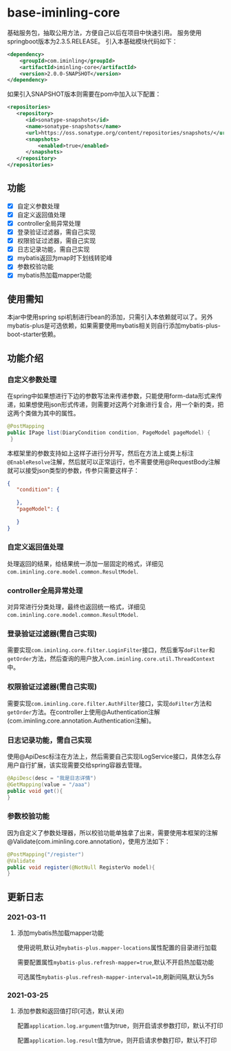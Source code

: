 # base-iminling-core
基础服务包，抽取公用方法，方便自己以后在项目中快速引用。
服务使用springboot版本为2.3.5.RELEASE。
引入本基础模块代码如下：
```xml
<dependency>
    <groupId>com.iminling</groupId>
    <artifactId>iminling-core</artifactId>
    <version>2.0.0-SNAPSHOT</version>
</dependency>
```
如果引入SNAPSHOT版本则需要在pom中加入以下配置：
```xml
<repositories>
   <repository>
      <id>sonatype-snapshots</id>
      <name>sonatype-snapshots</name>
      <url>https://oss.sonatype.org/content/repositories/snapshots/</url>
      <snapshots>
          <enabled>true</enabled>
      </snapshots>
   </repository>
</repositories>
```
## 功能
- [x] 自定义参数处理
- [x] 自定义返回值处理 
- [x] controller全局异常处理
- [x] 登录验证过滤器，需自己实现
- [x] 权限验证过滤器，需自己实现
- [x] 日志记录功能，需自己实现
- [x] mybatis返回为map时下划线转驼峰
- [x] 参数校验功能
- [x] mybatis热加载mapper功能

## 使用需知
本jar中使用spring spi机制进行bean的添加，只需引入本依赖就可以了。另外mybatis-plus是可选依赖，如果需要使用mybatis相关则自行添加mybatis-plus-boot-starter依赖。

## 功能介绍
### 自定义参数处理
在spring中如果想进行下边的参数写法来传递参数，只能使用form-data形式来传递，如果想使用json形式传递，则需要对这两个对象进行复合，用一个新的类，把这两个类做为其中的属性。
```java
@PostMapping
public IPage list(DiaryCondition condition, PageModel pageModel) {
 }
```
本框架里的参数支持如上这样子进行分开写，然后在方法上或类上标注`@EnableResolve`注解，然后就可以正常运行，也不需要使用@RequestBody注解就可以接受json类型的参数，传参只需要这样子：
```json
{
   "condition": {
      
   },
   "pageModel": {
      
   }
}
```

### 自定义返回值处理
处理返回的结果，给结果统一添加一层固定的格式，详细见`com.iminling.core.model.common.ResultModel`.

### controller全局异常处理
对异常进行分类处理，最终也返回统一格式，详细见`com.iminling.core.model.common.ResultModel`.

### 登录验证过滤器(需自己实现)
需要实现`com.iminling.core.filter.LoginFilter`接口，然后重写`doFilter`和`getOrder`方法，然后查询的用户放入`com.iminling.core.util.ThreadContext`中。

### 权限验证过滤器(需自己实现)
需要实现`com.iminling.core.filter.AuthFilter`接口，实现`doFilter`方法和`getOrder`方法。在controller上使用@Authentication注解(com.iminling.core.annotation.Authentication注解)。

### 日志记录功能，需自己实现
使用@ApiDesc标注在方法上，然后需要自己实现ILogService接口，具体怎么存用户自行扩展，该实现需要交给spring容器去管理。
```java
@ApiDesc(desc = "我是日志详情")
@GetMapping(value = "/aaa")
public void get(){
}
```
### 参数校验功能
因为自定义了参数处理器，所以校验功能单独拿了出来，需要使用本框架的注解@Validate(com.iminling.core.annotation)，使用方法如下：
```java
@PostMapping("/register")
@Validate
public void register(@NotNull RegisterVo model){
}
```

## 更新日志
### 2021-03-11
1. 添加mybatis热加载mapper功能

    使用说明,默认对`mybatis-plus.mapper-locations`属性配置的目录进行加载
   
    需要配置属性`mybatis-plus.refresh-mapper=true`,默认不开启热加载功能
   
    可选属性`mybatis-plus.refresh-mapper-interval=10`,刷新间隔,默认为5s
### 2021-03-25
1. 添加参数和返回值打印(可选，默认关闭)

   配置`application.log.argument`值为true，则开启请求参数打印，默认不打印

   配置`application.log.result`值为true，则开启请求参数打印，默认不打印